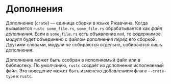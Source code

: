 # Дополнения

Дополнение (`crate`) — единица сборки в языке Ржавчина.
Когда вызывается `rustc some_file.rs`, `some_file.rs` обрабатывается как *файл дополнения*.
Если в `some_file.rs` есть объявление `mod`, то содержимое модуля
будет объединено с файлом дополнения *перед* его сборкой.
Другими словами, модули *не* собираются отдельно, собираются лишь дополнения.

Дополнение может быть ссобран в исполняемый файл или в библиотеку.
По умолчанию, `rustc` создаёт из дополнения исполняемый файл.
Это поведение может быть изменено добавлением флага `--crate-type` к `rustc`.
